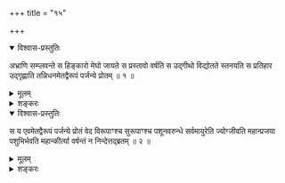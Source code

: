 +++
title = "१५"

+++

<details open><summary>विश्वास-प्रस्तुतिः</summary>

अभ्राणि सम्प्लवन्ते स हिङ्कारो मेघो जायते स प्रस्तावो वर्षति स उद्गीथो
विद्योतते स्तनयति स प्रतिहार उद्गृह्णाति तन्निधनमेतद्वैरूपं पर्जन्ये
प्रोतम् ॥ १ ॥
</details>

<details><summary>मूलम्</summary>

अभ्राणि सम्प्लवन्ते स हिङ्कारो मेघो जायते स प्रस्तावो वर्षति स उद्गीथो
विद्योतते स्तनयति स प्रतिहार उद्गृह्णाति तन्निधनमेतद्वैरूपं पर्जन्ये
प्रोतम् ॥ १ ॥
</details>

<details><summary>शङ्करः</summary>

अभ्राणि अब्भरणात् । मेघः उदकसेक्तृत्वात् । उक्तार्थमन्यत् । एतद्वैरूपं
नाम साम पर्जन्ये प्रोतम् । अनेकरूपत्वात् अभ्रादिभिः पर्जन्यस्य,
वैरूप्यम् ॥
</details>

<details open><summary>विश्वास-प्रस्तुतिः</summary>

स य एवमेतद्वैरूपं पर्जन्ये प्रोतं वेद विरूपाꣳश्च सुरूपाꣳश्च पशूनवरुन्धे
सर्वमायुरेति ज्योग्जीवति महान्प्रजया पशुभिर्भवति महान्कीर्त्या
वर्षन्तं न निन्देत्तद्ब्रतम् ॥ २ ॥
</details>

<details><summary>मूलम्</summary>

स य एवमेतद्वैरूपं पर्जन्ये प्रोतं वेद विरूपाꣳश्च सुरूपाꣳश्च पशूनवरुन्धे
सर्वमायुरेति ज्योग्जीवति महान्प्रजया पशुभिर्भवति महान्कीर्त्या
वर्षन्तं न निन्देत्तद्ब्रतम् ॥ २ ॥
</details>

<details><summary>शङ्करः</summary>

विरूपांश्च सुरूपांश्चाजाविप्रभृतीन्पशूनवरुन्धे प्राप्नोतीत्यर्थः ।
वर्षन्तं न निन्देत् तद्व्रतम् ॥

इति पञ्चदशखण्डभाष्यम् ॥
</details>


